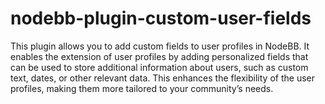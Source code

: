 # nodebb-plugin-custom-user-fields
This plugin allows you to add custom fields to user profiles in NodeBB.
It enables the extension of user profiles by adding personalized fields that can be used to store additional information about users,
such as custom text, dates, or other relevant data.
This enhances the flexibility of the user profiles, making them more tailored to your community’s needs.



